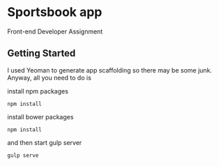 # Sportsbook app

Front-end Developer Assignment

## Getting Started

I used Yeoman to generate app scaffolding so there may be some junk. 
Anyway, all you need to do is 

install npm packages

```
npm install
```

install bower packages

```
npm install
```

and then start gulp server

```
gulp serve
```

